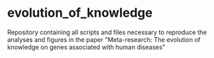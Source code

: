 # evolution_of_knowledge
Repository containing all scripts and files necessary to reproduce the analyses and figures in the paper "Meta-research: The evolution of knowledge on genes associated with human diseases"
